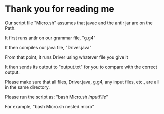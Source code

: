 # Thank you for reading me

Our script file "Micro.sh" assumes that javac and the antlr jar are on the Path.

It first runs antlr on our grammar file, "g.g4"

It then compiles our java file, "Driver.java"

From that point, it runs Driver using whatever file you give it

It then sends its output to "output.txt" for you to compare with the correct output.

Please make sure that all files, Driver.java, g.g4, any input files, etc., are all in the same directory.

Please run the script as: "bash Micro.sh *inputFile*"

For example, "bash Micro.sh nested.micro"
